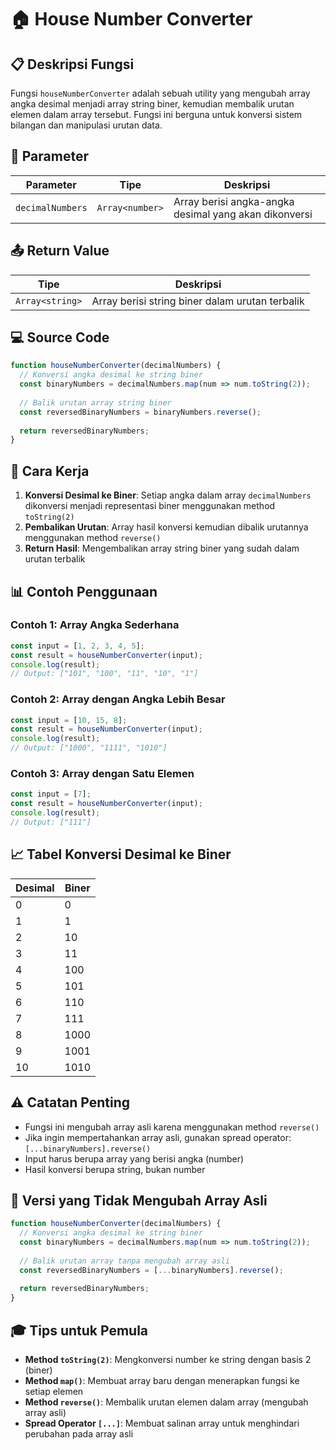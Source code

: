 # 🏠 House Number Converter

## 📋 Deskripsi Fungsi

Fungsi `houseNumberConverter` adalah sebuah utility yang mengubah array angka desimal menjadi array string biner, kemudian membalik urutan elemen dalam array tersebut. Fungsi ini berguna untuk konversi sistem bilangan dan manipulasi urutan data.

## 🔧 Parameter

| Parameter | Tipe | Deskripsi |
|-----------|------|-----------|
| `decimalNumbers` | `Array<number>` | Array berisi angka-angka desimal yang akan dikonversi |

## 📤 Return Value

| Tipe | Deskripsi |
|------|-----------|
| `Array<string>` | Array berisi string biner dalam urutan terbalik |

## 💻 Source Code

```javascript
function houseNumberConverter(decimalNumbers) {
  // Konversi angka desimal ke string biner
  const binaryNumbers = decimalNumbers.map(num => num.toString(2));
  
  // Balik urutan array string biner
  const reversedBinaryNumbers = binaryNumbers.reverse();
  
  return reversedBinaryNumbers;
}
```

## 🎯 Cara Kerja

1. **Konversi Desimal ke Biner**: Setiap angka dalam array `decimalNumbers` dikonversi menjadi representasi biner menggunakan method `toString(2)`
2. **Pembalikan Urutan**: Array hasil konversi kemudian dibalik urutannya menggunakan method `reverse()`
3. **Return Hasil**: Mengembalikan array string biner yang sudah dalam urutan terbalik

## 📊 Contoh Penggunaan

### Contoh 1: Array Angka Sederhana
```javascript
const input = [1, 2, 3, 4, 5];
const result = houseNumberConverter(input);
console.log(result);
// Output: ["101", "100", "11", "10", "1"]
```

### Contoh 2: Array dengan Angka Lebih Besar
```javascript
const input = [10, 15, 8];
const result = houseNumberConverter(input);
console.log(result);
// Output: ["1000", "1111", "1010"]
```

### Contoh 3: Array dengan Satu Elemen
```javascript
const input = [7];
const result = houseNumberConverter(input);
console.log(result);
// Output: ["111"]
```

## 📈 Tabel Konversi Desimal ke Biner

| Desimal | Biner |
|---------|-------|
| 0 | 0 |
| 1 | 1 |
| 2 | 10 |
| 3 | 11 |
| 4 | 100 |
| 5 | 101 |
| 6 | 110 |
| 7 | 111 |
| 8 | 1000 |
| 9 | 1001 |
| 10 | 1010 |

## ⚠️ Catatan Penting

- Fungsi ini mengubah array asli karena menggunakan method `reverse()`
- Jika ingin mempertahankan array asli, gunakan spread operator: `[...binaryNumbers].reverse()`
- Input harus berupa array yang berisi angka (number)
- Hasil konversi berupa string, bukan number

## 🔄 Versi yang Tidak Mengubah Array Asli

```javascript
function houseNumberConverter(decimalNumbers) {
  // Konversi angka desimal ke string biner
  const binaryNumbers = decimalNumbers.map(num => num.toString(2));
  
  // Balik urutan array tanpa mengubah array asli
  const reversedBinaryNumbers = [...binaryNumbers].reverse();
  
  return reversedBinaryNumbers;
}
```

## 🎓 Tips untuk Pemula

- **Method `toString(2)`**: Mengkonversi number ke string dengan basis 2 (biner)
- **Method `map()`**: Membuat array baru dengan menerapkan fungsi ke setiap elemen
- **Method `reverse()`**: Membalik urutan elemen dalam array (mengubah array asli)
- **Spread Operator `[...]`**: Membuat salinan array untuk menghindari perubahan pada array asli
